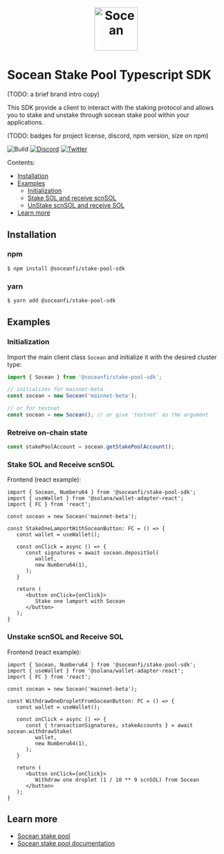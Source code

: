 # <p align="center"><a href="https://socean.fi/"><img src="https://raw.githubusercontent.com/lieuzhenghong/socean/master/src/frontend/socean-frontend/public/logos/horizontalLogo_black.png?token=GHSAT0AAAAAABNUAKFF3WQBV5FKGFXWMAZKYQLI6FQ" height="100" alt="Socean"></a>

# Socean Stake Pool Typescript SDK

(TODO: a brief brand intro copy)

This SDK provide a client to interact with the staking protocol and allows you to stake and unstake through socean stake pool within your applications.

(TODO: badges for project license, discord, npm version, size on npm)

![Build]( https://github.com/igneous-labs/stake-pool-sdk/actions/workflows/main.yml/badge.svg)
[![Discord](https://img.shields.io/discord/852171430089981982?label=discord&style=plastic)](https://discord.com/invite/socean)
[![Twitter](https://img.shields.io/twitter/follow/soceanfinance?style=social)](https://twitter.com/SoceanFinance)

Contents:
- [Installation](#installation)
- [Examples](#examples)
   - [Initialization](#initialization)
   - [Stake SOL and receive scnSOL](#stake-sol-and-receive-scnsol)
   - [UnStake scnSOL and receive SOL](#unstake-scnsol-and-receive-sol)
- [Learn more](#learn-more)


## Installation
### npm
```bash
$ npm install @soceanfi/stake-pool-sdk
```

### yarn
```bash
$ yarn add @soceanfi/stake-pool-sdk
```

## Examples

### Initialization

Import the main client class `Socean` and initialize it with the desired cluster type:
```ts
import { Socean } from '@soceanfi/stake-pool-sdk';

// initializes for mainnet-beta
const socean = new Socean('mainnet-beta');

// or for testnet
const socean = new Socean(); // or give 'testnet' as the argument
```


### Retreive on-chain state
```ts
const stakePoolAccount = socean.getStakePoolAccount();
```


### Stake SOL and Receive scnSOL

Frontend (react example):

```tsx
import { Socean, Numberu64 } from '@soceanfi/stake-pool-sdk';
import { useWallet } from '@solana/wallet-adapter-react';
import { FC } from 'react';

const socean = new Socean('mainnet-beta');

const StakeOneLamportWithSoceanButton: FC = () => {
   const wallet = useWallet();

   const onClick = async () => {
      const signatures = await socean.depositSol(
         wallet,
         new Numberu64(1),
      );
   }

   return (
      <button onClick={onClick}>
         Stake one lamport with Socean
      </button>
   );
}

```


### Unstake scnSOL and Receive SOL

Frontend (react example):

```tsx
import { Socean, Numberu64 } from '@soceanfi/stake-pool-sdk';
import { useWallet } from '@solana/wallet-adapter-react';
import { FC } from 'react';

const socean = new Socean('mainnet-beta');

const WithdrawOneDropletFromSoceanButton: FC = () => {
   const wallet = useWallet();

   const onClick = async () => {
      const { transactionSignatures, stakeAccounts } = await socean.withdrawStake(
         wallet,
         new Numberu64(1),
      );
   }

   return (
      <button onClick={onClick}>
         Withdraw one droplet (1 / 10 ** 9 scnSOL) from Socean
      </button>
   );
}
```


## Learn more
- [Socean stake pool](https://socean.fi)
- [Socean stake pool documentation](https://docs.socean.fi/)
